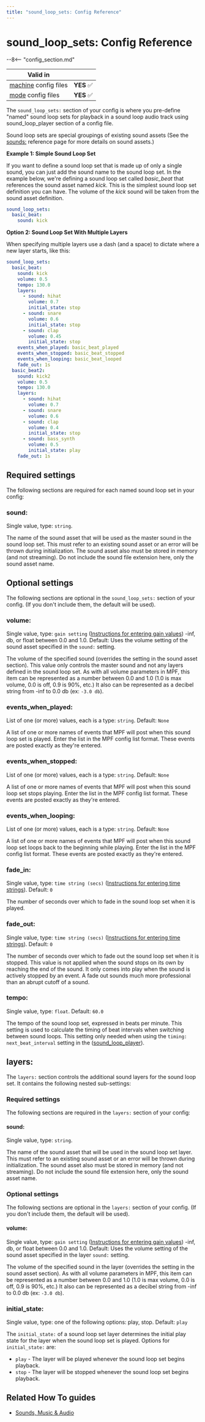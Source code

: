 ```yaml
---
title: "sound_loop_sets: Config Reference"
---
```


# sound_loop_sets: Config Reference

--8<-- "config_section.md"

| Valid in | |
|-----|:----:|
|[machine](instructions/machine_config.md) config files |**YES** :white_check_mark:|
|[mode](instructions/mode_config.md) config files|**YES** :white_check_mark:|

The `sound_loop_sets:` section of your config is where you pre-define
"named" sound loop sets for playback in a sound loop audio track using
sound_loop_player section of a config file.

Sound loop sets are special groupings of existing sound assets (See the
[sounds:](sounds.md) reference page for more
details on sound assets.)

**Example 1: Simple Sound Loop Set**

If you want to define a sound loop set that is made up of only a single
sound, you can just add the sound name to the sound loop set. In the
example below, we're defining a sound loop set called *basic_beat* that
references the sound asset named *kick*. This is the simplest sound loop
set definition you can have. The volume of the *kick* sound will be
taken from the sound asset definition.

``` yaml
sound_loop_sets:
  basic_beat:
    sound: kick
```

**Option 2: Sound Loop Set With Multiple Layers**

When specifying multiple layers use a dash (and a space) to dictate
where a new layer starts, like this:

``` yaml
sound_loop_sets:
  basic_beat:
    sound: kick
    volume: 0.5
    tempo: 130.0
    layers:
      - sound: hihat
        volume: 0.7
        initial_state: stop
      - sound: snare
        volume: 0.6
        initial_state: stop
      - sound: clap
        volume: 0.45
        initial_state: stop
    events_when_played: basic_beat_played
    events_when_stopped: basic_beat_stopped
    events_when_looping: basic_beat_looped
    fade_out: 1s
  basic_beat2:
    sound: kick2
    volume: 0.5
    tempo: 130.0
    layers:
      - sound: hihat
        volume: 0.7
      - sound: snare
        volume: 0.6
      - sound: clap
        volume: 0.4
        initial_state: stop
      - sound: bass_synth
        volume: 0.5
        initial_state: play
    fade_out: 1s
```

## Required settings

The following sections are required for each named sound loop set in
your config:

### sound:

Single value, type: `string`.

The name of the sound asset that will be used as the master sound in the
sound loop set. This must refer to an existing sound asset or an error
will be thrown during initialization. The sound asset also must be
stored in memory (and not streaming). Do not include the sound file
extension here, only the sound asset name.

## Optional settings

The following sections are optional in the `sound_loop_sets:` section of
your config. (If you don't include them, the default will be used).

### volume:

Single value, type: `gain setting`
([Instructions for entering gain values](instructions/gain_values.md)) -inf, db, or float between 0.0 and 1.0. Default: Uses the
volume setting of the sound asset specified in the `sound:` setting.

The volume of the specified sound (overrides the setting in the sound
asset section). This value only controls the master sound and not any
layers defined in the sound loop set. As with all volume parameters in
MPF, this item can be represented as a number between 0.0 and 1.0 (1.0
is max volume, 0.0 is off, 0.9 is 90%, etc.) It also can be represented
as a decibel string from -inf to 0.0 db (ex: `-3.0 db`).

### events_when_played:

List of one (or more) values, each is a type: `string`. Default: `None`

A list of one or more names of events that MPF will post when this sound
loop set is played. Enter the list in the MPF config list format. These
events are posted exactly as they're entered.

### events_when_stopped:

List of one (or more) values, each is a type: `string`. Default: `None`

A list of one or more names of events that MPF will post when this sound
loop set stops playing. Enter the list in the MPF config list format.
These events are posted exactly as they're entered.

### events_when_looping:

List of one (or more) values, each is a type: `string`. Default: `None`

A list of one or more names of events that MPF will post when this sound
loop set loops back to the beginning while playing. Enter the list in
the MPF config list format. These events are posted exactly as they're
entered.

### fade_in:

Single value, type: `time string (secs)`
([Instructions for entering time strings](instructions/time_strings.md)). Default: `0`

The number of seconds over which to fade in the sound loop set when it
is played.

### fade_out:

Single value, type: `time string (secs)`
([Instructions for entering time strings](instructions/time_strings.md)). Default: `0`

The number of seconds over which to fade out the sound loop set when it
is stopped. This value is not applied when the sound stops on its own by
reaching the end of the sound. It only comes into play when the sound is
actively stopped by an event. A fade out sounds much more professional
than an abrupt cutoff of a sound.

### tempo:

Single value, type: `float`. Default: `60.0`

The tempo of the sound loop set, expressed in beats per minute. This
setting is used to calculate the timing of beat intervals when switching
between sound loops. This setting only needed when using the
`timing: next_beat_interval` setting in the
([sound_loop_player](sound_loop_player.md)).

## layers:

The `layers:` section controls the additional sound layers for the sound
loop set. It contains the following nested sub-settings:

### Required settings

The following sections are required in the `layers:` section of your
config:

#### sound:

Single value, type: `string`.

The name of the sound asset that will be used in the sound loop set
layer. This must refer to an existing sound asset or an error will be
thrown during initialization. The sound asset also must be stored in
memory (and not streaming). Do not include the sound file extension
here, only the sound asset name.

### Optional settings

The following sections are optional in the `layers:` section of your
config. (If you don't include them, the default will be used).

#### volume:

Single value, type: `gain setting`
([Instructions for entering gain values](instructions/gain_values.md)) -inf, db, or float between 0.0 and 1.0. Default: Uses the
volume setting of the sound asset specified in the layer `sound:`
setting.

The volume of the specified sound in the layer (overrides the setting in
the sound asset section). As with all volume parameters in MPF, this
item can be represented as a number between 0.0 and 1.0 (1.0 is max
volume, 0.0 is off, 0.9 is 90%, etc.) It also can be represented as a
decibel string from -inf to 0.0 db (ex: `-3.0 db`).

### initial_state:

Single value, type: one of the following options: play, stop. Default:
`play`

The `initial_state:` of a sound loop set layer determines the initial
play state for the layer when the sound loop set is played. Options for
`initial_state:` are:

* `play` - The layer will be played whenever the sound loop set begins
    playback.
* `stop` - The layer will be stopped whenever the sound loop set
    begins playback.

## Related How To guides

* [Sounds, Music & Audio](../mc/sound/index.md)
